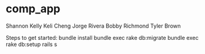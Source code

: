 comp_app
========
Shannon Kelly
Keli Cheng
Jorge Rivera
Bobby Richmond
Tyler Brown

Steps to get started:
bundle install
bundle exec rake db:migrate
bundle exec rake db:setup
rails s

